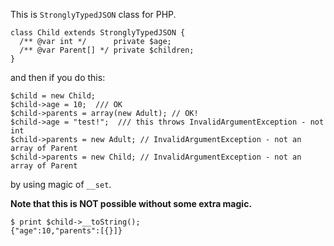 This is `StronglyTypedJSON` class for PHP.

```
class Child extends StronglyTypedJSON {
  /** @var int */      private $age;
  /** @var Parent[] */ private $children;
}
```

and then if you do this:

```
$child = new Child;
$child->age = 10;  /// OK
$child->parents = array(new Adult); // OK!
$child->age = "test!";  /// this throws InvalidArgumentException - not int
$child->parents = new Adult; // InvalidArgumentException - not an array of Parent
$child->parents = new Child; // InvalidArgumentException - not an array of Parent
```

by using magic of `__set`.

**Note that this is NOT possible without some extra magic.** 

```
$ print $child->__toString();
{"age":10,"parents":[{}]}
```